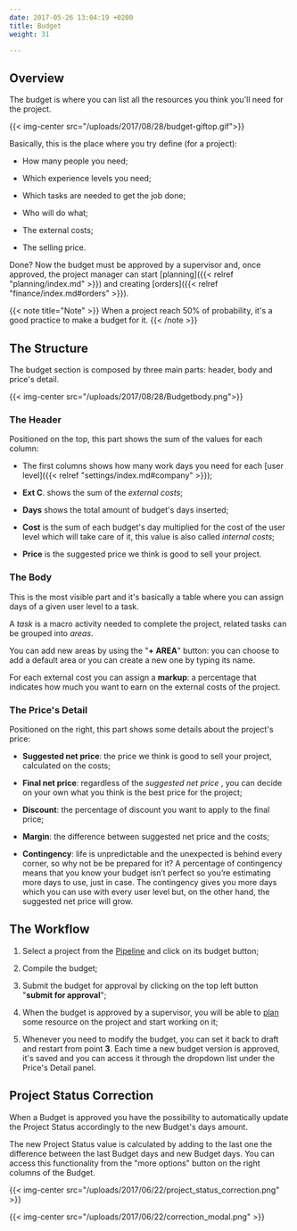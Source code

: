 ```yaml
---
date: 2017-05-26 13:04:19 +0200
title: Budget
weight: 31

---
```

## Overview

The budget is where you can list all the resources you think you'll need for the project.

{{< img-center src="/uploads/2017/08/28/budget-giftop.gif">}}

Basically, this is the place where you try define (for a project):

* How many people you need;

* Which experience levels you need;

* Which tasks are needed to get the job done;

* Who will do what;

* The external costs;

* The selling price.

Done? Now the budget must be approved by a supervisor and, once approved, the project manager can start [planning]({{< relref "planning/index.md" >}}) and creating [orders]({{< relref "finance/index.md#orders" >}}).

{{< note title="Note" >}}
When a project reach 50% of probability, it's a good practice to make a budget for it.
{{< /note >}}

## The Structure

The budget section is composed by three main parts: header, body and price's detail.

{{< img-center src="/uploads/2017/08/28/Budgetbody.png">}}

### The Header

Positioned on the top, this part shows the sum of the values for each column:

* The first columns shows how many work days you need for each [user level]({{< relref "settings/index.md#company" >}});

* **Ext C**. shows the sum of the _external costs_;

* **Days** shows the total amount of budget's days inserted;

* **Cost** is the sum of each budget's day multiplied for the cost of the user level which will take care of it, this value is also called _internal costs_;

* **Price** is the suggested price we think is good to sell your project.

### The Body

This is the most visible part and it's basically a table where you can assign days of a given user level to a task.

A _task_ is a macro activity needed to complete the project, related tasks can be grouped into _areas_.

You can add new areas by using the "**+ AREA**" button: you can choose to add a default area or you can create a new one by typing its name.

For each external cost you can assign a **markup**: a percentage that indicates how much you want to earn on the external costs of the project.

### The Price's Detail

Positioned on the right, this part shows some details about the project's price:

* **Suggested net price**: the price we think is good to sell your project, calculated on the costs;

* **Final net price**: regardless of the _suggested net price_ , you can decide on your own what you think is the best price for the project;

* **Discount**: the percentage of discount you want to apply to the final price;

* **Margin**: the difference between suggested net price and the costs;

* **Contingency**: life is unpredictable and the unexpected is behind every corner, so why not be be prepared for it? A percentage of contingency means that you know your budget isn’t perfect so you’re estimating more days to use, just in case. The contingency gives you more days which you can use with every user level but, on the other hand, the suggested net price will grow.

## The Workflow

1. Select a project from the [Pipeline](/pipeline/index/) and click on its budget button;

2. Compile the budget;

3. Submit the budget for approval by clicking on the top left button "**submit for approval**";

4. When the budget is approved by a supervisor, you will be able to [plan](/planning/index/) some resource on the project and start working on it;

5. Whenever you need to modify the budget, you can set it back to draft and restart from point **3**. Each time a new budget version is approved, it's saved and you can access it through the dropdown list under the Price's Detail panel.

## Project Status Correction

When a Budget is approved you have the possibility to automatically update the Project Status accordingly to the new Budget's days amount.

The new Project Status value is calculated by adding to the last one the difference between the last Budget days and new Budget days. You can access this functionality from the "more options" button on the right columns of the Budget.

{{< img-center src="/uploads/2017/06/22/project_status_correction.png" >}}

{{< img-center src="/uploads/2017/06/22/correction_modal.png" >}}